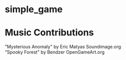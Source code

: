 # simple_game

# Music Contributions
"Mysterious Anomaly" by Eric Matyas Soundimage.org \
"Spooky Forest" by Bendzer OpenGameArt.org